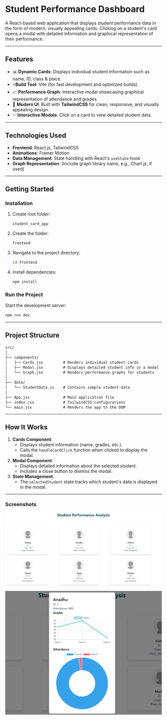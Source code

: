 
# **Student Performance Dashboard**

A React-based web application that displays student performance data in the form of modern, visually appealing cards. Clicking on a student's card opens a modal with detailed information and graphical representation of their performance.

---

## **Features**
- 📊 **Dynamic Cards**: Displays individual student information such as name, ID, class & place.
- ⚡**Build Tool**: Vite (for fast development and optimized builds)
- 📈 **Performance Graph**: Interactive modal showcasing graphical representation of attendance and grades.
- 🎨 **Modern UI**: Built with **TailwindCSS** for clean, responsive, and visually appealing design.
- ✨ **Interactive Modals**: Click on a card to view detailed student data.

---

## **Technologies Used**
- **Frontend**: React.js, TailwindCSS
- **Animations**: Framer Motion
- **Data Management**: State handling with React's `useState` hook
- **Graph Representation**: (Include graph library name, e.g., Chart.js, if used)

---

## **Getting Started**



### **Installation**
1. Create root folder:
   ```bash
   student_card_app
   ```
2. Create the folder:
   ```bash
   frontend
   ```
2. Navigate to the project directory:
   ```bash
   cd frontend
   ```
3. Install dependencies:
   ```bash
   npm install
   ```

### **Run the Project**
Start the development server:
```bash
npm run dev
```

---

## **Project Structure**
```
src/
│
├── components/
│   ├── Cards.jsx         # Renders individual student cards
│   ├── Modal.jsx         # Displays detailed student info in a modal
│   └── Graph.jsx         # Renders performance graphs for students
│
├── data/
│   └── StudentData.js    # Contains sample student data
│
├── App.jsx               # Main application file
├── index.css             # TailwindCSS configurations
└── main.jsx              # Renders the app to the DOM
```

---

## **How It Works**

1. **Cards Component**:
   - Displays student information (name, grades, etc.).
   - Calls the `handleCardClick` function when clicked to display the modal.
2. **Modal Component**:
   - Displays detailed information about the selected student.
   - Includes a close button to dismiss the modal.
3. **State Management**:
   - The `selectedStudent` state tracks which student's data is displayed in the modal.





---


### **Screenshots**
![Dashboard Overview](assets/Screenshot.png)

![Dashboard Overview](assets/Screenshot2.png)